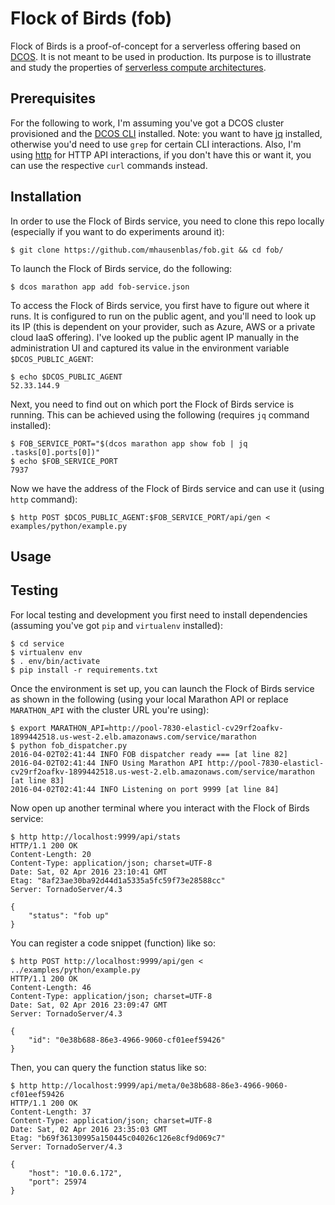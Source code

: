 # Flock of Birds (fob)

Flock of Birds is a proof-of-concept for a serverless offering based on [DCOS](https://docs.mesosphere.com/).
It is not meant to be used in production. Its purpose is to illustrate and study the properties of
[serverless compute architectures](http://flock-of-birds.info/).


## Prerequisites 

For the following to work, I'm assuming you've got a DCOS cluster provisioned and the [DCOS CLI](https://docs.mesosphere.com/administration/cli/) installed. Note: you want to have [jq](https://stedolan.github.io/jq/) installed, otherwise you'd need to use `grep` for certain CLI interactions.
Also, I'm using [http](http://httpie.org) for HTTP API interactions, if you don't have this or want it, you can use the respective `curl` commands instead.

## Installation

In order to use the Flock of Birds service, you need to clone this repo locally (especially if you want to do experiments around it):

    $ git clone https://github.com/mhausenblas/fob.git && cd fob/

To launch the Flock of Birds service, do the following:

    $ dcos marathon app add fob-service.json

To access the Flock of Birds service, you first have to figure out where it runs. It is configured to run on the public agent, and you'll need to look up its IP (this is dependent on your provider, such as Azure, AWS or a private cloud IaaS offering). I've looked up the public agent IP manually in the administration UI and captured its value in the environment variable `$DCOS_PUBLIC_AGENT`:

    $ echo $DCOS_PUBLIC_AGENT
    52.33.144.9

Next, you need to find out on which port the Flock of Birds service is running. This can be achieved using the following (requires `jq` command installed):

    $ FOB_SERVICE_PORT="$(dcos marathon app show fob | jq .tasks[0].ports[0])"
    $ echo $FOB_SERVICE_PORT
    7937

Now we have the address of the Flock of Birds service and can use it (using `http` command):

    $ http POST $DCOS_PUBLIC_AGENT:$FOB_SERVICE_PORT/api/gen < examples/python/example.py

## Usage


## Testing

For local testing and development you first need to install dependencies (assuming you've got `pip` and `virtualenv` installed):

    $ cd service
    $ virtualenv env
    $ . env/bin/activate
    $ pip install -r requirements.txt

Once the environment is set up, you can launch the Flock of Birds service as shown in the following (using your local Marathon API or replace `MARATHON_API` with the cluster URL you're using):

    $ export MARATHON_API=http://pool-7830-elasticl-cv29rf2oafkv-1899442518.us-west-2.elb.amazonaws.com/service/marathon
    $ python fob_dispatcher.py
    2016-04-02T02:41:44 INFO FOB dispatcher ready === [at line 82]
    2016-04-02T02:41:44 INFO Using Marathon API http://pool-7830-elasticl-cv29rf2oafkv-1899442518.us-west-2.elb.amazonaws.com/service/marathon [at line 83]
    2016-04-02T02:41:44 INFO Listening on port 9999 [at line 84]

Now open up another terminal where you interact with the Flock of Birds service:

    $ http http://localhost:9999/api/stats
    HTTP/1.1 200 OK
    Content-Length: 20
    Content-Type: application/json; charset=UTF-8
    Date: Sat, 02 Apr 2016 23:10:41 GMT
    Etag: "8af23ae30ba92d44d1a5335a5fc59f73e28588cc"
    Server: TornadoServer/4.3
    
    {
        "status": "fob up"
    }

You can register a code snippet (function) like so:

    $ http POST http://localhost:9999/api/gen < ../examples/python/example.py
    HTTP/1.1 200 OK
    Content-Length: 46
    Content-Type: application/json; charset=UTF-8
    Date: Sat, 02 Apr 2016 23:09:47 GMT
    Server: TornadoServer/4.3
    
    {
        "id": "0e38b688-86e3-4966-9060-cf01eef59426"
    }

Then, you can query the function status like so:

    $ http http://localhost:9999/api/meta/0e38b688-86e3-4966-9060-cf01eef59426
    HTTP/1.1 200 OK
    Content-Length: 37
    Content-Type: application/json; charset=UTF-8
    Date: Sat, 02 Apr 2016 23:35:03 GMT
    Etag: "b69f36130995a150445c04026c126e8cf9d069c7"
    Server: TornadoServer/4.3
    
    {
        "host": "10.0.6.172",
        "port": 25974
    }
